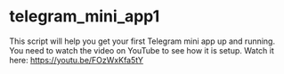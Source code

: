 # telegram_mini_app1
This script will help you get your first Telegram mini app up and running. You need to watch the video on YouTube to see how it is setup. Watch it here: https://youtu.be/FOzWxKfa5tY
